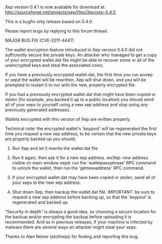 Xep version 0.4.1 is now available for download at:
http://sourceforge.net/projects/xep/files/Xep/xep-0.4.1/

This is a bugfix only release based on 0.4.0.

Please report bugs by replying to this forum thread.

MAJOR BUG FIX  (CVE-2011-4447)

The wallet encryption feature introduced in Xep version 0.4.0 did not sufficiently secure the private keys. An attacker who
managed to get a copy of your encrypted wallet.dat file might be able to recover some or all of the unencrypted keys and steal the
associated coins.

If you have a previously encrypted wallet.dat, the first time you run wxxep or xepd the wallet will be rewritten, Xep will
shut down, and you will be prompted to restart it to run with the new, properly encrypted file.

If you had a previously encrypted wallet.dat that might have been copied or stolen (for example, you backed it up to a public
location) you should send all of your xeps to yourself using a new xep address and stop using any previously generated addresses.

Wallets encrypted with this version of Xep are written properly.

Technical note: the encrypted wallet's 'keypool' will be regenerated the first time you request a new xep address; to be certain that the
new private keys are properly backed up you should:

1. Run Xep and let it rewrite the wallet.dat file

2. Run it again, then ask it for a new xep address.
wxXep: new address visible on main window
xepd: run the 'walletpassphrase' RPC command to unlock the wallet,  then run the 'getnewaddress' RPC command.

3. If your encrypted wallet.dat may have been copied or stolen, send all of your xeps to the new xep address.

4. Shut down Xep, then backup the wallet.dat file.
IMPORTANT: be sure to request a new xep address before backing up, so that the 'keypool' is regenerated and backed up.

"Security in depth" is always a good idea, so choosing a secure location for the backup and/or encrypting the backup before uploading it is recommended. And as in previous releases, if your machine is infected by malware there are several ways an attacker might steal your xeps.

Thanks to Alan Reiner (etotheipi) for finding and reporting this bug.
